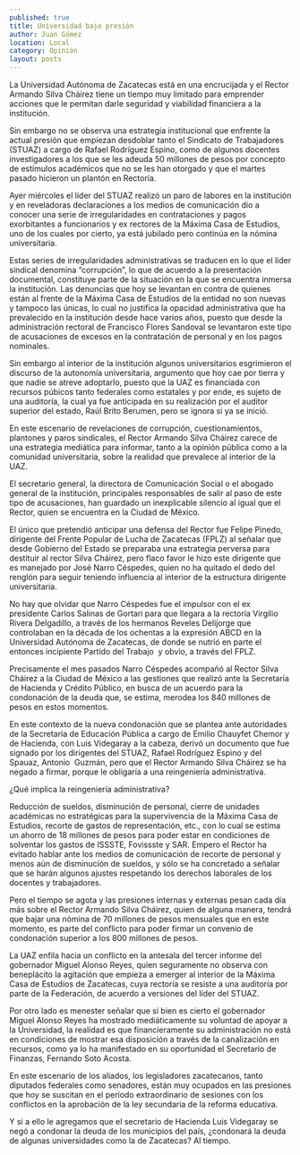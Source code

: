 ```yaml
---
published: true
title: Universidad bajo presión
author: Juan Gómez
location: Local
category: Opinión
layout: posts
---
```


La Universidad Autónoma de Zacatecas está en una encrucijada y el Rector Armando Silva Cháirez tiene un tiempo muy limitado para emprender acciones que le permitan darle seguridad y viabilidad financiera a la institución.

Sin embargo no se observa una estrategia institucional que enfrente la actual presión que empiezan desdoblar tanto el Sindicato de Trabajadores (STUAZ) a cargo de Rafael Rodríguez Espino, como de algunos docentes investigadores a los que se les adeuda 50 millones de pesos por concepto de estímulos académicos que no se les han otorgado y que el martes pasado hicieron un plantón en Rectoría.

Ayer miércoles el líder del STUAZ realizó un paro de labores en la institución y en reveladoras declaraciones a los medios de comunicación dio a conocer una serie de irregularidades en contrataciones y pagos exorbitantes a funcionarios y ex rectores de la Máxima Casa de Estudios, uno de los cuales por cierto, ya está jubilado pero continúa en la nómina universitaria.

Estas series de irregularidades administrativas se traducen en lo que el líder sindical denomina “corrupción”, lo que de acuerdo a la presentación documental, constituye parte de la situación en la que se encuentra inmersa la institución.
Las denuncias que hoy se levantan en contra de quienes están al frente de la Máxima Casa de Estudios de la entidad no son nuevas y tampoco las únicas, lo cual no justifica la opacidad administrativa que ha prevalecido en la institución desde hace varios años, puesto que desde la administración rectoral de Francisco Flores Sandoval se levantaron este tipo de acusaciones de excesos en la contratación de personal y en los pagos nominales.

Sin embargo al interior de la institución algunos universitarios esgrimieron el discurso de la autonomía universitaria, argumento que hoy cae por tierra y que nadie se atreve adoptarlo, puesto que la UAZ es financiada con recursos púbicos tanto federales como estatales y por ende, es sujeto de una auditoría, la cual ya fue anticipada en su realización por el auditor superior del estado, Raúl Brito Berumen, pero se ignora si ya se inició.

En este escenario de revelaciones de corrupción, cuestionamientos, plantones y paros sindicales, el Rector Armando Silva Cháirez carece de una estrategia mediática para informar, tanto a la opinión pública como a la comunidad universitaria, sobre la realidad que prevalece al interior de la UAZ.

El secretario general, la directora de Comunicación Social o el abogado general de la institución, principales responsables de salir al paso de este tipo de acusaciones, han guardado un inexplicable silencio al igual que el Rector, quien se encuentra en la Ciudad de México.

El único que pretendió anticipar una defensa del Rector fue Felipe Pinedo, dirigente del Frente Popular de Lucha de Zacatecas (FPLZ) al señalar que desde Gobierno del Estado se preparaba una estrategia perversa para destituir al rector Silva Cháirez, pero flaco favor le hizo este dirigente que es manejado por José Narro Céspedes, quien no ha quitado el dedo del renglón para seguir teniendo influencia al interior de la estructura dirigente universitaria.

No hay que olvidar que Narro Céspedes fue el impulsor con el ex presidente Carlos Salinas de Gortari para que llegara a la rectoría Virgilio Rivera Delgadillo, a través de los hermanos Reveles Delijorge que controlaban en la década de los ochentas a la expresión ABCD en la Universidad Autónoma de Zacatecas, de donde se nutrió en parte el entonces incipiente Partido del Trabajo  y obvio, a través del FPLZ.

Precisamente el mes pasados Narro Céspedes acompañó al Rector Silva Cháirez a la Ciudad de México a las gestiones que realizó ante la Secretaría de Hacienda y Crédito Público, en busca de un acuerdo para la condonación de la deuda que, se estima, merodea los 840 millones de pesos en estos momentos.

En este contexto de la nueva condonación que se plantea ante autoridades de la Secretaría de Educación Pública a cargo de Emilio Chauyfet Chemor y de Hacienda, con Luis Videgaray a la cabeza, derivó un documento que fue signado por los dirigentes del STUAZ, Rafael Rodríguez Espino y del Spauaz, Antonio  Guzmán, pero que el Rector Armando Silva Cháirez se ha negado a firmar, porque le obligaría a una reingeniería administrativa.

¿Qué implica la reingeniería administrativa?

Reducción de sueldos, disminución de personal, cierre de unidades académicas no estratégicas para la supervivencia de la Máxima Casa de Estudios, recorte de gastos de representación, etc., con lo cual se estima un ahorro de 18 millones de pesos para poder estar en condiciones de solventar los gastos de ISSSTE, Fovissste y SAR.
Empero el Rector ha evitado hablar ante los medios de comunicación de recorte de personal y menos aún de disminución de sueldos, y sólo se ha concretado a señalar que se harán algunos ajustes respetando los derechos laborales de los docentes y trabajadores.

Pero el tiempo se agota y las presiones internas y externas pesan cada día más sobre el Rector Armando Silva Cháirez, quien de alguna manera, tendrá que bajar una nómina de 70 millones de pesos mensuales que en este momento, es parte del conflicto para poder firmar un convenio de condonación superior a los 800 millones de pesos.

La UAZ enfila hacia un conflicto en la antesala del tercer informe del gobernador Miguel Alonso Reyes, quien seguramente no observa con beneplácito la agitación que empieza a emerger al interior de la Máxima Casa de Estudios de Zacatecas, cuya rectoría se resiste a una auditoría por parte de la Federación, de acuerdo a versiones del líder del STUAZ.

Por otro lado es menester señalar que si bien es cierto el gobernador Miguel Alonso Reyes ha mostrado mediáticamente su voluntad de apoyar a la Universidad, la realidad es que financieramente su administración no está en condiciones de mostrar esa disposición a través de la canalización en recursos, como ya lo ha manifestado en su oportunidad el Secretario de Finanzas, Fernando Soto Acosta.

En este escenario de los aliados, los legisladores zacatecanos, tanto diputados federales como senadores, están muy ocupados en las presiones que hoy se suscitan en el período extraordinario de sesiones con los conflictos en la aprobación de la ley secundaria de la reforma educativa.

Y si a ello le agregamos que el secretario de Hacienda Luis Videgaray se negó a condonar la deuda de los municipios del país, ¿condonará la deuda de algunas universidades como la de Zacatecas?
Al tiempo. 
